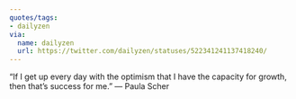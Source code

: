 ```yaml
---
quotes/tags:
- dailyzen
via:
  name: dailyzen
  url: https://twitter.com/dailyzen/statuses/522341241137418240/
---
```


“If I get up every day with the optimism that I have the capacity for growth, then that’s success for me.” — Paula Scher